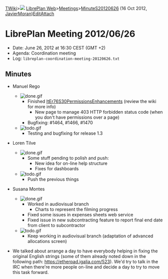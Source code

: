 [TWiki](/twiki/Main/WebHome)&gt;![](/twiki/TWiki/TWikiDocGraphics/web-bg-small.gif) [LibrePlan Web](/twiki/LibrePlan/WebHome)&gt;[Meetings](/twiki/LibrePlan/Meetings)&gt;[MinuteS20120626](http://wiki.libreplan-enterprise.com/twiki/LibrePlan/MinuteS20120626 "Topic revision: 2 (16 Oct 2012 - 15:29:53)") (16 Oct 2012, [JavierMoran](/twiki/Main/JavierMoran))[Edit](http://wiki.libreplan-enterprise.com/twiki/bin/edit/LibrePlan/MinuteS20120626?t=1520337962 "Edit this topic text")[Attach](/twiki/bin/attach/LibrePlan/MinuteS20120626 "Attach an image or document to this topic")

 LibrePlan Meeting 2012/06/26
============================================================================================================================

-   Date: June 26, 2012 at 16:30 CEST (GMT +2)
-   Agenda: Coordination meeting
-   Log: `libreplan-coordination-meeting-20120626.txt`

 Minutes
----------------------------------

-   Manuel Rego
    -   ![done.gif](/twiki/TWiki/TWikiDocGraphics/done.gif)
        -   Finished [ItEr76S30PermissionsEnhancements](/twiki/LibrePlan/ItEr76S30PermissionsEnhancements) (review the wiki for more info)
            -   New page to manage 403 HTTP forbidden status code (when you don't have permissions over a page)
        -   Bugfixing: \#1464, \#1466, \#1470
    -   ![todo.gif](/twiki/TWiki/TWikiDocGraphics/todo.gif)
        -   Testing and bugfixing for release 1.3

-   Loren Tilve
    -   ![done.gif](/twiki/TWiki/TWikiDocGraphics/done.gif)
        -   Some stuff pending to polish and push:
            -   New idea for on-line help structure
            -   Fixes for dashboards
    -   ![todo.gif](/twiki/TWiki/TWikiDocGraphics/todo.gif)
        -   Push the previous things

-   Susana Montes
    -   ![done.gif](/twiki/TWiki/TWikiDocGraphics/done.gif)
        -   Worked in audiovisual branch
            -   Charts to represent the filming progress
        -   Fixed some issues in expenses sheets web service
        -   Fixed issue in new subcontracting feature to report final end date from client to subcontractor
    -   ![todo.gif](/twiki/TWiki/TWikiDocGraphics/todo.gif)
        -   Keep working in audiovisual branch (adaptation of advanced allocations screen)

-   We talked about arrange a day to have everybody helping in fixing the original English strings (some of them already noted down in the following path: <https://etherpad.igalia.com/523>). We'd try to talk in the IRC when there're more people on-line and decide a day to try to move this task forward.


